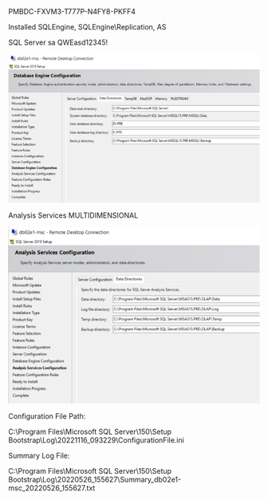 PMBDC-FXVM3-T777P-N4FY8-PKFF4

Installed SQLEngine, SQLEngine\Replication, AS

SQL Server sa QWEasd12345!

![image.png](/.attachments/image-869c3712-b8ec-4f9f-9a25-9ddc2f758794.png)

Analysis Services MULTIDIMENSIONAL

![image.png](/.attachments/image-18a988f5-1a98-4990-a211-a890d6a837db.png)

Configuration File Path:

C:\Program Files\Microsoft SQL Server\150\Setup Bootstrap\Log\20221116_093229\ConfigurationFile.ini

Summary Log File:

C:\Program Files\Microsoft SQL Server\150\Setup Bootstrap\Log\20220526_155627\Summary_db02e1-msc_20220526_155627.txt